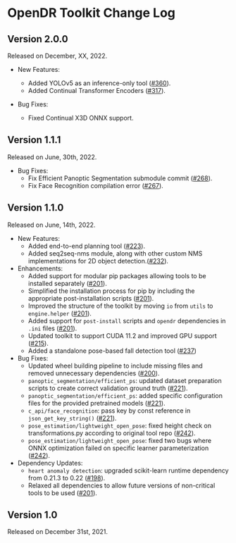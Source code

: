 # OpenDR Toolkit Change Log

## Version 2.0.0
Released on December, XX, 2022.

  - New Features:
    - Added YOLOv5 as an inference-only tool ([#360](https://github.com/opendr-eu/opendr/pull/360)).
    - Added Continual Transformer Encoders ([#317](https://github.com/opendr-eu/opendr/pull/317)).

  - Bug Fixes:
    - Fixed Continual X3D ONNX support.

## Version 1.1.1
Released on June, 30th, 2022.

  - Bug Fixes:
    - Fix Efficient Panoptic Segmentation submodule commit ([#268](https://github.com/opendr-eu/opendr/pull/268)).
    - Fix Face Recognition compilation error ([#267](https://github.com/opendr-eu/opendr/pull/267)).

## Version 1.1.0
Released on June, 14th, 2022.

  - New Features:
    - Added end-to-end planning tool ([#223](https://github.com/opendr-eu/opendr/pull/223)).
    - Added seq2seq-nms module, along with other custom NMS implementations for 2D object detection.([#232](https://github.com/opendr-eu/opendr/pull/232)).
  - Enhancements:
    - Added support for modular pip packages allowing tools to be installed separately ([#201](https://github.com/opendr-eu/opendr/pull/201)).
    - Simplified the installation process for pip by including the appropriate post-installation scripts ([#201](https://github.com/opendr-eu/opendr/pull/201)).
    - Improved the structure of the toolkit by moving `io` from `utils` to `engine.helper` ([#201](https://github.com/opendr-eu/opendr/pull/201)).
    - Added support for `post-install` scripts and `opendr` dependencies in `.ini` files  ([#201](https://github.com/opendr-eu/opendr/pull/201)).
    - Updated toolkit to support CUDA 11.2 and improved GPU support ([#215](https://github.com/opendr-eu/opendr/pull/215)).
    - Added a standalone pose-based fall detection tool ([#237](https://github.com/opendr-eu/opendr/pull/237))
  - Bug Fixes:
    - Updated wheel building pipeline to include missing files and removed unnecessary dependencies ([#200](https://github.com/opendr-eu/opendr/pull/200)).
    - `panoptic_segmentation/efficient_ps`: updated dataset preparation scripts to create correct validation ground truth ([#221](https://github.com/opendr-eu/opendr/pull/221)).
    - `panoptic_segmentation/efficient_ps`: added specific configuration files for the provided pretrained models ([#221](https://github.com/opendr-eu/opendr/pull/221)).
    - `c_api/face_recognition`: pass key by const reference in `json_get_key_string()` ([#221](https://github.com/opendr-eu/opendr/pull/221)).
    - `pose_estimation/lightweight_open_pose`: fixed height check on transformations.py according to original tool repo ([#242](https://github.com/opendr-eu/opendr/pull/242)).
    - `pose_estimation/lightweight_open_pose`: fixed two bugs where ONNX optimization failed on specific learner parameterization ([#242](https://github.com/opendr-eu/opendr/pull/242)).
  - Dependency Updates:
    - `heart anomaly detection`: upgraded scikit-learn runtime dependency from 0.21.3 to 0.22 ([#198](https://github.com/opendr-eu/opendr/pull/198)).
    - Relaxed all dependencies to allow future versions of non-critical tools to be used ([#201](https://github.com/opendr-eu/opendr/pull/201)).


## Version 1.0
Released on December 31st, 2021.
